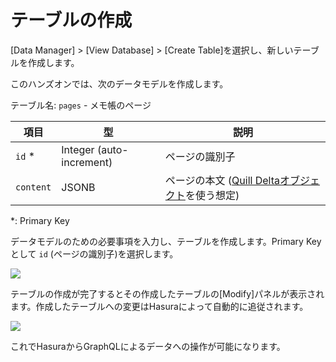 # テーブルの作成

[Data Manager] > [View Database] > [Create Table]を選択し、新しいテーブルを作成します。

このハンズオンでは、次のデータモデルを作成します。

テーブル名: `pages` - メモ帳のページ

| 項目      | 型                       | 説明                                                                                |
| --------- | ------------------------ | ----------------------------------------------------------------------------------- |
| `id` \*   | Integer (auto-increment) | ページの識別子                                                                      |
| `content` | JSONB                    | ページの本文 ([Quill Deltaオブジェクト](https://quilljs.com/docs/delta/)を使う想定) |

\*: Primary Key

データモデルのための必要事項を入力し、テーブルを作成します。Primary Keyとして `id` (ページの識別子)を選択します。

![](https://lh3.googleusercontent.com/nZo9b7TW32khyJBmmxzrk8GZfqWsPSfmPYdNAyIJ_L3tCek0p8zZl6JCCB7zXvmUbFHtnk2LYnzAimbImFC_ZS0aekik4MUr6jkX9wQTAaLCYXit8k1HgAw9aDvCmcGSl7WM_Ue7Rg=w1280)

テーブルの作成が完了するとその作成したテーブルの[Modify]パネルが表示されます。作成したテーブルへの変更はHasuraによって自動的に追従されます。

![](https://lh3.googleusercontent.com/L8V_vs7cCKWrzUlnh9H78aDCgPYjFaLxiZNN76lte8zU3NR9x1-jEy91Hx5hpulA4EfCcdPww7dbBqhzBXUBku6HdGKUvPm_4JZFmZSlX9Xy2mmjCRsyktfZuivCr98CdP-pfJX2uQ=w1280)

これでHasuraからGraphQLによるデータへの操作が可能になります。

